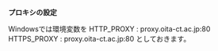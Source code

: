 
<!-- > pandoc Proxy.md --include-in-header=../header.txt -s -o Proxy.html -->

**プロキシの設定**

Windowsでは環境変数を
HTTP_PROXY : proxy.oita-ct.ac.jp:80
HTTPS_PROXY : proxy.oita-ct.ac.jp:80
としておきます。
